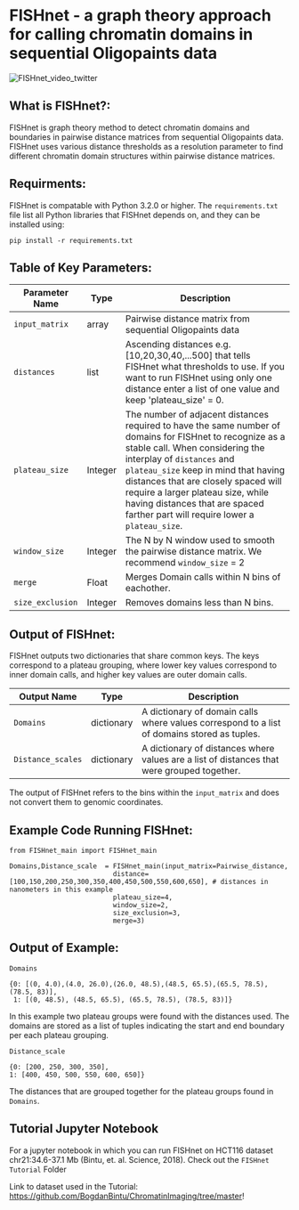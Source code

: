 # FISHnet - a graph theory approach for calling chromatin domains in sequential Oligopaints data

![FISHnet_video_twitter](https://github.com/user-attachments/assets/e5f2aff0-ad25-4568-83d6-3082c8dc7f60)

## What is FISHnet?:

FISHnet is graph theory method to detect chromatin domains and boundaries in pairwise distance matrices from sequential Oligopaints data. FISHnet uses various distance thresholds as a resolution parameter to find different chromatin domain structures within pairwise distance matrices. 

## Requirments:

FISHnet is compatable with Python 3.2.0 or higher. The `requirements.txt` file list all Python libraries that FISHnet depends on, and they can be installed using:

```
pip install -r requirements.txt
```


## Table of Key Parameters:

| Parameter Name  | Type | Description |
| ------------- | ------------- |  ------------- |
| `input_matrix`| array | Pairwise distance matrix from sequential Oligopaints data |
| `distances`  |  list | Ascending distances e.g. [10,20,30,40,...500] that tells FISHnet what thresholds to use. If you want to run FISHnet using only one distance enter a list of one value and keep 'plateau_size' = 0.|
| `plateau_size` | Integer  | The number of adjacent distances required to have the same number of domains for FISHnet to recognize as a stable call. When considering the interplay of `distances` and `plateau_size` keep in mind that having distances that are closely spaced will require a larger plateau size, while having distances that are spaced farther part will require lower a `plateau_size`.|
| `window_size`  | Integer  |  The N by N window used to smooth the pairwise distance matrix. We recommend `window_size` = 2 |
| `merge`  |  Float | Merges Domain calls within N bins of eachother. |
| `size_exclusion`  | Integer | Removes domains less than N bins. |


## Output of FISHnet:

FISHnet outputs two dictionaries that share common keys. The keys correspond to a plateau grouping, where lower key values correspond to inner domain calls, and higher key values are outer domain calls.

| Output Name  | Type | Description |
| ------------- | ------------- |  ------------- |
| `Domains` | dictionary |  A dictionary of domain calls where values correspond to a list of domains stored as tuples. |
| `Distance_scales` | dictionary |  A dictionary of distances where values are a list of distances that were grouped together.|

The output of FISHnet refers to the bins within the `input_matrix` and does not convert them to genomic coordinates.



## Example Code Running FISHnet:

```
from FISHnet_main import FISHnet_main

Domains,Distance_scale  = FISHnet_main(input_matrix=Pairwise_distance,
                          distance= [100,150,200,250,300,350,400,450,500,550,600,650], # distances in nanometers in this example
                          plateau_size=4,
                          window_size=2,
                          size_exclusion=3,
                          merge=3)
```


## Output of Example:

```
Domains

{0: [(0, 4.0),(4.0, 26.0),(26.0, 48.5),(48.5, 65.5),(65.5, 78.5),(78.5, 83)],
 1: [(0, 48.5), (48.5, 65.5), (65.5, 78.5), (78.5, 83)]}
```

In this example two plateau groups were found with the distances used. The domains are stored as a list of tuples indicating the start and end boundary per each plateau grouping.

```
Distance_scale

{0: [200, 250, 300, 350],
1: [400, 450, 500, 550, 600, 650]}
```
The distances that are grouped together for the plateau groups found in `Domains`. 


## Tutorial Jupyter Notebook

For a jupyter notebook in which you can run FISHnet on HCT116 dataset chr21:34.6-37.1 Mb (Bintu, et. al. Science, 2018). Check out the `FISHnet Tutorial` Folder


 Link to dataset used in the Tutorial: https://github.com/BogdanBintu/ChromatinImaging/tree/master!

